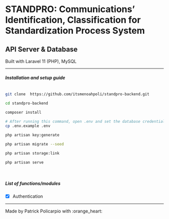<h1>STANDPRO: Communications’ Identification, Classification for Standardization Process System</h1>
<h2>API Server & Database</h2>
<p>Built with Laravel 11 (PHP), MySQL</p>
<hr />

<h5>Installation and setup guide</h5>

```bash

git clone  https://github.com/itsmenoahpoli/standpro-backend.git

cd standpro-backend

composer install

# After running this command, open .env and set the database credentials
cp .env.example .env

php artisan key:generate

php artisan migrate --seed

php artisan storage:link

php artisan serve
```

<br />
<h5>List of functions/modules</h5>

-   [x] Authentication

<hr />
Made by Patrick Policarpio with :orange_heart:
